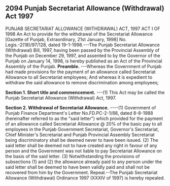 ## 2094 Punjab Secretariat Allowance (Withdrawal) Act 1997
PUNJAB SECRETARIAT ALLOWANCE (WITHDRAWAL) ACT, 1997
ACT I OF 1998
An Act to provide for the withdrawal of the Secretariat Allowance
[Gazette of Punjab, Extraordinary, 21st January, 1998]
No. Legis.-2(18)/97/128, dated 19-1-1998.---The Punjab Secretariat Allowance (Withdrawal) Bill, 1997, having been passed by the Provincial Assembly of the Punjab on December 29, 1997, and assented to by the Governor of the Punjab on January 14, 1998, is hereby published as an Act of the Provincial Assembly of the Punjab.
**Preamble.**
---Whereas the Government of Punjab had made provisions for the payment of an allowance called Secretariat Allowance to all Secretariat employees;
And whereas it is expedient to withdraw the said allowance to remove discrimination among employees;

**Section 1. Short title and commencement.**
---(1) This Act may be called the Punjab Secretariat Allowance (Withdrawal) Act, 1997.

**Section 2. Withdrawal of Secretariat Allowance.**
----(1) Government of Punjab Finance Department's Letter No.FD.PC-2-1/88, dated 8-8-1988 (hereinafter referred to as the "said letter") which provided for the payment of an allowance called Secretariat Allowance @ 20% of the basic pay to all employees in the Punjab Government Secretariat, Governor's Secretariat, Chief Minister's Secretariat and Punjab Provincial Assembly Secretariat being discriminatory shall be deemed never to have been issued.
   (2) The said letter shall be deemed not to have created any right in favour of any person and the Government was not liable to pay Secretariat Allowance on the basis of the said letter.
   (3) Notwithstanding the provisions of subsections (1) and (2) the allowance already paid to any person under the said letter shall be deemed to have been validly paid and shall not be recovered from him by the Government.
   Repeal.--The Punjab Secretariat Allowance (Withdrawal) Ordinance 1997 (XXXIV of 1997) is hereby repealed.

